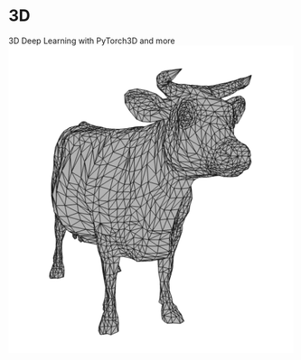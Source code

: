 # 3D
3D Deep Learning with PyTorch3D and more
![alt text](https://github.com/iryna-savchuk/3D/blob/master/data/Screenshot_cow.png?raw=true)
